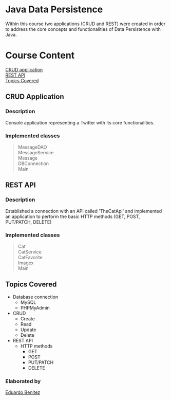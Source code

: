 # Java Data Persistence
Within this course two applications (CRUD and REST) were created in order to address the core concepts and functionalities of Data Persistence with Java. 

# Course Content
[CRUD application](#crud-application)\
[REST API](#rest-api)\
[Topics Covered](#topics-covered)

## CRUD Application

### Description
Console application representing a Twitter with its core functionalities.

### Implemented classes
>MessageDAO \
MessageService \
Message \
DBConnection  
Main

## REST API

### Description
Established a connection with an API called 'TheCatApi' and implemented an application to perform the basic HTTP methods (GET, POST, PUT/PATCH, DELETE)

### Implemented classes
>Cat\
CatService\
CatFavorite\
Imagex\
Main

## Topics Covered
- Database connection
  - MySQL
  - PHPMyAdmin
- CRUD 
  - Create
  - Read
  - Update
  - Delete
- REST API
  - HTTP methods
    - GET 
    - POST 
    - PUT/PATCH
    - DELETE


### Elaborated by
[Eduardo Benitez](https://github.com/EduardoBtz)



